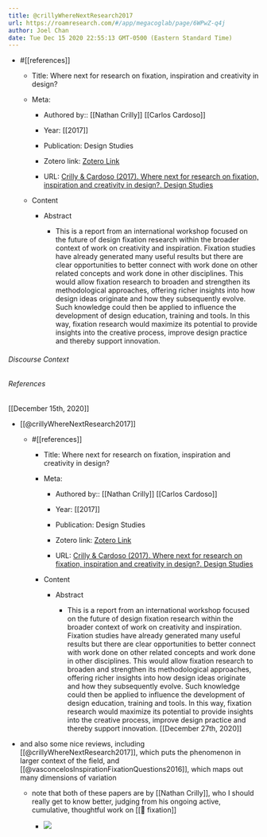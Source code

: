 ```yaml
---
title: @crillyWhereNextResearch2017
url: https://roamresearch.com/#/app/megacoglab/page/6WPwZ-q4j
author: Joel Chan
date: Tue Dec 15 2020 22:55:13 GMT-0500 (Eastern Standard Time)
---
```


- #[[references]]

    - Title: Where next for research on fixation, inspiration and creativity in design?

    - Meta:

        - Authored by:: [[Nathan Crilly]] [[Carlos Cardoso]]

        - Year: [[2017]]

        - Publication: Design Studies

        - Zotero link: [Zotero Link](zotero://select/items/1_U66MQXXD)

        - URL: [Crilly & Cardoso (2017). Where next for research on fixation, inspiration and creativity in design?. Design Studies](http://www.sciencedirect.com/science/article/pii/S0142694X17300030)

    - Content

        - Abstract

            - This is a report from an international workshop focused on the future of design fixation research within the broader context of work on creativity and inspiration. Fixation studies have already generated many useful results but there are clear opportunities to better connect with work done on other related concepts and work done in other disciplines. This would allow fixation research to broaden and strengthen its methodological approaches, offering richer insights into how design ideas originate and how they subsequently evolve. Such knowledge could then be applied to influence the development of design education, training and tools. In this way, fixation research would maximize its potential to provide insights into the creative process, improve design practice and thereby support innovation.

###### Discourse Context



###### References

[[December 15th, 2020]]

- [[@crillyWhereNextResearch2017]]

    - #[[references]]

        - Title: Where next for research on fixation, inspiration and creativity in design?

        - Meta:

            - Authored by:: [[Nathan Crilly]] [[Carlos Cardoso]]

            - Year: [[2017]]

            - Publication: Design Studies

            - Zotero link: [Zotero Link](zotero://select/items/1_U66MQXXD)

            - URL: [Crilly & Cardoso (2017). Where next for research on fixation, inspiration and creativity in design?. Design Studies](http://www.sciencedirect.com/science/article/pii/S0142694X17300030)

        - Content

            - Abstract

                - This is a report from an international workshop focused on the future of design fixation research within the broader context of work on creativity and inspiration. Fixation studies have already generated many useful results but there are clear opportunities to better connect with work done on other related concepts and work done in other disciplines. This would allow fixation research to broaden and strengthen its methodological approaches, offering richer insights into how design ideas originate and how they subsequently evolve. Such knowledge could then be applied to influence the development of design education, training and tools. In this way, fixation research would maximize its potential to provide insights into the creative process, improve design practice and thereby support innovation.
[[December 27th, 2020]]

- and also some nice reviews, including [[@crillyWhereNextResearch2017]], which puts the phenomenon in larger context of the field, and [[@vasconcelosInspirationFixationQuestions2016]], which maps out many dimensions of variation

    - note that both of these papers are by [[Nathan Crilly]], who I should really get to know better, judging from his ongoing active, cumulative, thoughtful work on [[🧱 fixation]]

        - ![](https://firebasestorage.googleapis.com/v0/b/firescript-577a2.appspot.com/o/imgs%2Fapp%2Fmegacoglab%2Fhc4eZKwqr2.png?alt=media&token=fd5a53ab-806d-42ab-bddc-01902d674090)
